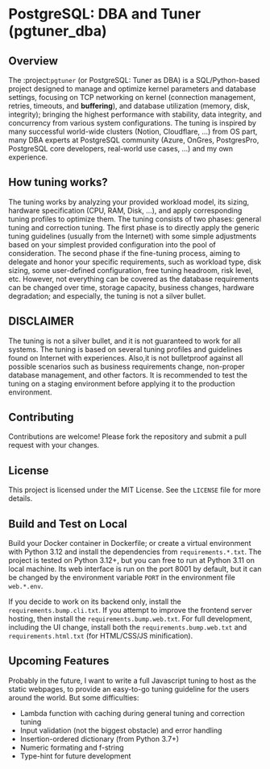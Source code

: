 # PostgreSQL: DBA and Tuner (pgtuner_dba)

## Overview

The :project:`pgtuner` (or PostgreSQL: Tuner as DBA) is a SQL/Python-based project designed to manage and optimize kernel parameters and database settings, focusing on TCP networking on kernel (connection management, retries, timeouts, and **buffering**), and database utilization (memory, disk, integrity); bringing the highest performance with stability, data integrity, and concurrency from various system configurations. The tuning is inspired by many successful world-wide clusters (Notion, Cloudflare, ...) from OS part, many DBA experts at PostgreSQL community (Azure, OnGres, PostgresPro, PostgreSQL core developers, real-world use cases, ...) and my own experience. 


## How tuning works?

The tuning works by analyzing your provided workload model, its sizing, hardware specification (CPU, RAM, Disk, ...), and apply corresponding tuning profiles to optimize them. The tuning consists of two phases: general tuning and correction tuning. The first phase is to directly apply the generic tuning guidelines (usually from the Internet) with some simple 
adjustments based on your simplest provided configuration into the pool of consideration. The second phase if the fine-tuning process, aiming to delegate and honor your specific requirements, such as workload type, disk sizing, some user-defined configuration, free tuning headroom, risk level, etc. However, not everything can be covered as the database requirements can be changed over time, storage capacity, business changes, hardware degradation; and especially, the tuning is not a silver bullet.

## DISCLAIMER

The tuning is not a silver bullet, and it is not guaranteed to work for all systems. The tuning is based on several tuning profiles and guidelines found on Internet with experiences. Also,it is not bulletproof against all possible scenarios such as business requirements change, non-proper database management, and other factors. It is recommended to test the tuning on a staging environment before applying it to the production environment. 

## Contributing

Contributions are welcome! Please fork the repository and submit a pull request with your changes.

## License

This project is licensed under the MIT License. See the `LICENSE` file for more details.

## Build and Test on Local

Build your Docker container in Dockerfile; or create a virtual environment with Python 3.12 and install the dependencies from `requirements.*.txt`. The project is tested on Python 3.12+, but you can free to run at Python 3.11 on local machine. Its web interface is run on the port 8001 by default, but it can be changed by the environment variable `PORT` in the environment file `web.*.env`.

If you decide to work on its backend only, install the `requirements.bump.cli.txt`. If you attempt to improve the frontend server hosting, then install the `requirements.bump.web.txt`. For full development, including the UI change, install both the `requirements.bump.web.txt` and `requirements.html.txt` (for HTML/CSS/JS minification).

## Upcoming Features

Probably in the future, I want to write a full Javascript tuning to host as the static webpages, to provide an easy-to-go tuning guideline for the users around the world. But some difficulties:
- Lambda function with caching during general tuning and correction tuning
- Input validation (not the biggest obstacle) and error handling
- Insertion-ordered dictionary (from Python 3.7+)
- Numeric formating and f-string
- Type-hint for future development

